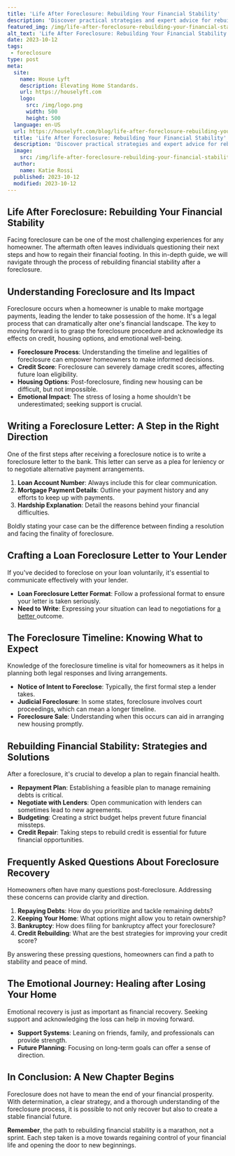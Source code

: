 ```yaml
---
title: 'Life After Foreclosure: Rebuilding Your Financial Stability'
description: 'Discover practical strategies and expert advice for rebuilding your financial stability after foreclosure in this insightful guide. Be curious about your financial future.'
featured_img: /img/life-after-foreclosure-rebuilding-your-financial-stability.webp
alt_text: 'Life After Foreclosure: Rebuilding Your Financial Stability'
date: 2023-10-12
tags:
 - foreclosure
type: post
meta:
  site:
    name: House Lyft
    description: Elevating Home Standards.
    url: https://houselyft.com
    logo:
      src: /img/logo.png
      width: 500
      height: 500
  language: en-US
  url: https://houselyft.com/blog/life-after-foreclosure-rebuilding-your-financial-stability
  title: 'Life After Foreclosure: Rebuilding Your Financial Stability'
  description: 'Discover practical strategies and expert advice for rebuilding your financial stability after foreclosure in this insightful guide. Be curious about your financial future.'
  image:
    src: /img/life-after-foreclosure-rebuilding-your-financial-stability.webp
  author:
    name: Katie Rossi
  published: 2023-10-12
  modified: 2023-10-12
---
```



## Life After Foreclosure: Rebuilding Your Financial Stability

Facing foreclosure can be one of the most challenging experiences for any homeowner. The aftermath often leaves individuals questioning their next steps and how to regain their financial footing. In this in-depth guide, we will navigate through the process of rebuilding financial stability after a foreclosure.

## Understanding Foreclosure and Its Impact

Foreclosure occurs when a homeowner is unable to make mortgage payments, leading the lender to take possession of the home. It's a legal process that can dramatically alter one's financial landscape. The key to moving forward is to grasp the foreclosure procedure and acknowledge its effects on credit, housing options, and emotional well-being.
  - **Foreclosure Process**: Understanding the timeline and legalities of foreclosure can empower homeowners to make informed decisions.
  - **Credit Score**: Foreclosure can severely damage credit scores, affecting future loan eligibility.
  - **Housing Options**: Post-foreclosure, finding new housing can be difficult, but not impossible.
  - **Emotional Impact**: The stress of losing a home shouldn't be underestimated; seeking support is crucial.

## Writing a Foreclosure Letter: A Step in the Right Direction

One of the first steps after receiving a foreclosure notice is to write a foreclosure letter to the bank. This letter can serve as a plea for leniency or to negotiate alternative payment arrangements.

1. **Loan Account Number**: Always include this for clear communication.
2. **Mortgage Payment Details**: Outline your payment history and any efforts to keep up with payments.
3. **Hardship Explanation**: Detail the reasons behind your financial difficulties.

Boldly stating your case can be the difference between finding a resolution and facing the finality of foreclosure.

## Crafting a Loan Foreclosure Letter to Your Lender

If you've decided to foreclose on your loan voluntarily, it's essential to communicate effectively with your lender.
  - **Loan Foreclosure Letter Format**: Follow a professional format to ensure your letter is taken seriously.
  - **Need to Write**: Expressing your situation can lead to negotiations for [a   better  ](https://houselyft.com/blog/long-term-impacts-of-foreclosure-what-to-expect)outcome.

## The Foreclosure Timeline: Knowing What to Expect

Knowledge of the foreclosure timeline is vital for homeowners as it helps in planning both legal responses and living arrangements.
  - **Notice of Intent to Foreclose**: Typically, the first formal step a lender takes.
  - **Judicial Foreclosure**: In some states, foreclosure involves court proceedings, which can mean a longer timeline.
  - **Foreclosure Sale**: Understanding when this occurs can aid in arranging new housing promptly.

## Rebuilding Financial Stability: Strategies and Solutions

After a foreclosure, it's crucial to develop a plan to regain financial health.
  - **Repayment Plan**: Establishing a feasible plan to manage remaining debts is critical.
  - **Negotiate with Lenders**: Open communication with lenders can sometimes lead to new agreements.
  - **Budgeting**: Creating a strict budget helps prevent future financial missteps.
  - **Credit Repair**: Taking steps to rebuild credit is essential for future financial opportunities.

## Frequently Asked Questions About Foreclosure Recovery

Homeowners often have many questions post-foreclosure. Addressing these concerns can provide clarity and direction.

1. **Repaying Debts**: How do you prioritize and tackle remaining debts?
2. **Keeping Your Home**: What options might allow you to retain ownership?
3. **Bankruptcy**: How does filing for bankruptcy affect your foreclosure?
4. **Credit Rebuilding**: What are the best strategies for improving your credit score?

By answering these pressing questions, homeowners can find a path to stability and peace of mind.

## The Emotional Journey: Healing after Losing Your Home

Emotional recovery is just as important as financial recovery. Seeking support and acknowledging the loss can help in moving forward.
  - **Support Systems**: Leaning on friends, family, and professionals can provide strength.
  - **Future Planning**: Focusing on long-term goals can offer a sense of direction.

## In Conclusion: A New Chapter Begins

Foreclosure does not have to mean the end of your financial prosperity. With determination, a clear strategy, and a thorough understanding of the foreclosure process, it is possible to not only recover but also to create a stable financial future.

**Remember**, the path to rebuilding financial stability is a marathon, not a sprint. Each step taken is a move towards regaining control of your financial life and opening the door to new beginnings.